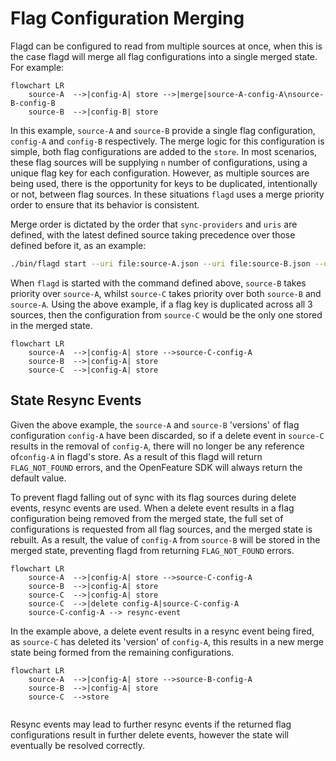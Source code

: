 # Flag Configuration Merging

Flagd can be configured to read from multiple sources at once, when this is the case flagd will merge all flag configurations into a single
merged state.
For example:

```mermaid
flowchart LR
    source-A  -->|config-A| store -->|merge|source-A-config-A\nsource-B-config-B
    source-B  -->|config-B| store
```

In this example, `source-A` and `source-B` provide a single flag configuration, `config-A` and `config-B` respectively.
The merge logic for this configuration is simple, both flag configurations are added to the `store`.
In most scenarios, these flag sources will be supplying `n` number of configurations, using a unique flag key for each configuration.
However, as multiple sources are being used, there is the opportunity for keys to be duplicated, intentionally or not, between flag sources.
In these situations `flagd` uses a merge priority order to ensure that its behavior is consistent.

Merge order is dictated by the order that `sync-providers` and `uris` are defined, with the latest defined source taking precedence over those defined before it, as an example:

```sh
./bin/flagd start --uri file:source-A.json --uri file:source-B.json --uri file:source-C.json
```

When `flagd` is started with the command defined above, `source-B` takes priority over `source-A`, whilst `source-C` takes priority over both `source-B` and `source-A`.
Using the above example, if a flag key is duplicated across all 3 sources, then the configuration from `source-C` would be the only one stored in the merged state.

```mermaid
flowchart LR
    source-A  -->|config-A| store -->source-C-config-A
    source-B  -->|config-A| store
    source-C  -->|config-A| store
```

## State Resync Events

Given the above example, the `source-A` and `source-B` 'versions' of flag configuration `config-A` have been discarded, so if a delete event in `source-C` results in the removal of `config-A`, there will no longer be any reference of`config-A` in flagd's store.
As a result of this flagd will return `FLAG_NOT_FOUND` errors, and the OpenFeature SDK will always return the default value.

To prevent flagd falling out of sync with its flag sources during delete events, resync events are used.
When a delete event results in a flag configuration being removed from the merged state, the full set of configurations is requested from all flag sources, and the merged state is rebuilt.
As a result, the value of `config-A` from `source-B` will be stored in the merged state, preventing flagd from returning `FLAG_NOT_FOUND` errors.

```mermaid
flowchart LR
    source-A  -->|config-A| store -->source-C-config-A
    source-B  -->|config-A| store
    source-C  -->|config-A| store
    source-C  -->|delete config-A|source-C-config-A
    source-C-config-A --> resync-event
```

In the example above, a delete event results in a resync event being fired, as `source-C` has deleted its 'version' of `config-A`, this results in a new merge state being formed from the remaining configurations.

```mermaid
flowchart LR
    source-A  -->|config-A| store -->source-B-config-A
    source-B  -->|config-A| store
    source-C  -->store
  
```

Resync events may lead to further resync events if the returned flag configurations result in further delete events, however the state will eventually be resolved correctly.

